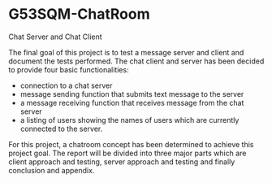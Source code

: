 # G53SQM-ChatRoom
Chat Server and Chat Client 

The final goal of this project is to test a message server and client and document the tests performed. The chat client and server has been decided to provide four basic functionalities:

- connection to a chat server
- message sending function that submits text message to the server
- a message receiving function that receives message from the chat server
- a listing of users showing the names of users which are currently connected to the server. 

For this project, a chatroom concept has been determined to achieve this project goal. The report will be divided into three major parts which are client approach and testing, server approach and testing and finally conclusion and appendix. 
